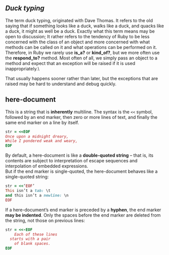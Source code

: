## _Duck typing_

The term duck typing, originated with Dave Thomas. It refers to the old saying that if something 
looks like a duck, walks like a duck, and quacks like a duck, it might as well be a duck. Exactly 
what this term means may be open to discussion; It rather refers to the tendency of Ruby to be less 
concerned with the class of an object and more concerned with what methods can be called on it and 
what operations can be performed on it. Therefore, in Ruby we rarely use **is_a?** or **kind_of?**, 
but we more often use the **respond_to?** method. Most often of all, we simply pass an object to a 
method and expect that an exception will be raised if it is used inappropriately.\ 

That usually happens sooner rather than later, but the exceptions that are raised may be hard to 
understand and debug quickly.

## here-document

This is a string that is **inherently** multiline. The syntax is the `<<` symbol, followed by an
end marker, then zero or more lines of text, and finally the same end marker on a line by itself.

```ruby
str = <<EOF
Once upon a midnight dreary,
While I pondered weak and weary,
EOF
```

By default, a here-document is like a **double-quoted string** – that is, its contents are subject 
to interpretation of escape sequences and interpolation of embedded expressions.\
But if the end marker is single-quoted, the here-document behaves like a single-quoted string:

```ruby
str = <<‘EOF’
This isn’t a tab: \t
and this isn’t a newline: \n
EOF
```

If a here-document’s end marker is preceded by a **hyphen**, the end marker **may be indented**. 
Only the spaces before the end marker are deleted from the string, not those on previous lines:

```ruby
str = <<-EOF
    Each of these lines 
  starts with a pair
    of blank spaces. 
EOF
```